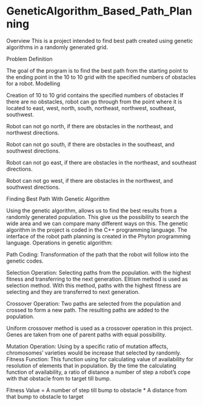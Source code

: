 # GeneticAlgorithm_Based_Path_Planning
Overview
This is a project intended to find best path created using genetic algorithms in a randomly generated grid.

Problem Definition

The goal of the program is to find the best path from the starting point to the ending point in the 10 to 10 grid with the specified numbers of obstacles for a robot.
Modelling

Creation of 10 to 10 grid contains the specified numbers of obstacles
If there are no obstacles, robot can go through from the point where it is located to east, west, north, south, northeast, northwest, southeast, southwest.

Robot can not go north, if there are obstacles in the northeast, and northwest directions.

Robot can not go south, if there are obstacles in the southeast, and southwest directions.

Robot can not go east, if there are obstacles in the northeast, and southeast directions.

Robot can not go west, if there are obstacles in the northwest, and southwest directions.

Finding Best Path With Genetic Algorithm

Using the genetic algorithm, allows us to find the best results from a randomly generated population. This give us the possibility to search the wide area and we can compare many different ways on this.
The genetic algorithm in the project is coded in the C++ programming language.
The interface of the robot path planning is created in the Phyton programming language.
Operations in genetic algorithm:

Path Coding: Transformation of the  path that the robot will follow into the genetic codes.

Selection Operation: Selecting paths from the population. with the highest fitness and transferring to the next generation. Elitism method is used as selection method. With this method, paths with the highest fitness are selecting and they are transferred to next generation.

Crossover Operation: Two paths are selected from the population and crossed to form a new path. The resulting paths are added to the population.

Uniform crossover method is used as a crossover operation in this project. Genes are taken from one of parent paths with equal possibility.

Mutation Operation: Using by a specific ratio of mutation affects, chromosomes’ varieties would be increase that selected by randomly.
Fitness Function: This function using for calculating value of availability for resolution of elements that in population.
By the time the calculating function of availability, a ratio of distance a number of step a robot’s cope with that obstacle from to target till bump.

Fitness Value = A number of step till bump to obstacle * A distance from that bump to obstacle to target



